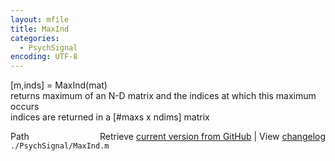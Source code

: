 ```yaml
---
layout: mfile
title: MaxInd
categories:
  - PsychSignal
encoding: UTF-8
---
```


[m,inds] = MaxInd(mat)  
returns maximum of an N-D matrix and the indices at which this maximum  
occurs  
indices are returned in a [#maxs x ndims] matrix  


<div class="code_header" style="text-align:right;">
  <span style="float:left;">Path&nbsp;&nbsp;</span> <span class="counter">Retrieve <a href=
  "https://raw.github.com/Psychtoolbox-3/Psychtoolbox-3/beta/./PsychSignal/MaxInd.m">current version from GitHub</a> | View <a href=
  "https://github.com/Psychtoolbox-3/Psychtoolbox-3/commits/beta/./PsychSignal/MaxInd.m">changelog</a></span>
</div>
<div class="code">
  <code>./PsychSignal/MaxInd.m</code>
</div>
